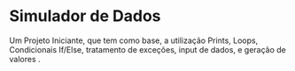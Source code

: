 # Simulador de Dados
 Um Projeto Iniciante, que tem como base, a utilização  Prints, Loops, Condicionais If/Else, tratamento de exceções, input de dados, e geração de valores .

